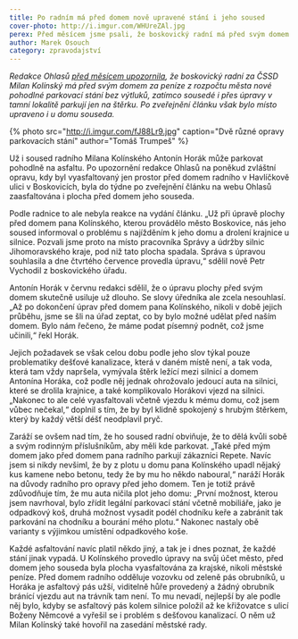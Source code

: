 ```yaml
---
title: Po radním má před domem nově upravené stání i jeho soused
cover-photo: http://i.imgur.com/WHUreZAl.jpg
perex: Před měsícem jsme psali, že boskovický radní má před svým domem za městské peníze nové parkovací stání. Následně bylo místo upraveno i u souseda.
author: Marek Osouch
category: zpravodajství
---
```


*Redakce Ohlasů [před měsícem upozornila](http://www.ohlasy.info/clanky/2017/06/kolinsky-parkovani.html), že boskovický radní za ČSSD Milan Kolínský má před svým domem za peníze z rozpočtu města nové pohodlné parkovací stání bez výtluků, zatímco sousedé i přes úpravy v tamní lokalitě parkují jen na štěrku. Po zveřejnění článku však bylo místo upraveno i u domu souseda.*

{% photo src="http://i.imgur.com/fJ88Lr9.jpg" caption="Dvě různé opravy parkovacích stání" author="Tomáš Trumpeš" %}

Už i soused radního Milana Kolínského Antonín Horák může parkovat pohodlně na asfaltu. Po upozornění redakce Ohlasů na poněkud zvláštní opravu, kdy byl vyasfaltovaný jen prostor před domem radního v Havlíčkově ulici v Boskovicích, byla do týdne po zveřejnění článku na webu Ohlasů zaasfaltována i plocha před domem jeho souseda.

Podle radnice to ale nebyla reakce na vydání článku. „Už při úpravě plochy před domem pana Kolínského, kterou provádělo město Boskovice, nás jeho soused informoval o problému s najížděním k jeho domu a drolení krajnice u silnice. Pozvali jsme proto na místo pracovníka Správy a údržby silnic Jihomoravského kraje, pod niž tato plocha spadala. Správa s úpravou souhlasila a dne čtvrtého července provedla úpravu,“ sdělil nově Petr Vychodil z boskovického úřadu.

Antonín Horák v červnu redakci sdělil, že o úpravu plochy před svým domem skutečně usiluje už dlouho. Se slovy úředníka ale zcela nesouhlasí. „Až po dokončení úprav před domem pana Kolínského, nikoli v době jejich průběhu, jsme se šli na úřad zeptat, co by bylo možné udělat před naším domem. Bylo nám řečeno, že máme podat písemný podnět, což jsme učinili,“ řekl Horák.

Jejich požadavek se však celou dobu podle jeho slov týkal pouze problematiky dešťové kanalizace, která v daném místě není, a tak voda, která tam vždy napršela, vymývala štěrk ležící mezi silnicí a domem Antonína Horáka, což podle něj jednak ohrožovalo jedoucí auta na silnici, které se drolila krajnice, a také komplikovalo Horákovi vjezd na silnici. „Nakonec to ale celé vyasfaltovali včetně vjezdu k mému domu, což jsem vůbec nečekal,“ doplnil s tím, že by byl klidně spokojený s hrubým štěrkem, který by každý větší déšť neodplavil pryč.

Zaráží se ovšem nad tím, že ho soused radní obviňuje, že to dělá kvůli sobě a svým rodinným příslušníkům, aby měli kde parkovat. „Také před mým domem jako před domem pana radního parkují zákazníci Repete. Navíc jsem si nikdy nevšiml, že by z plotu u domu pana Kolínského upadl nějaký kus kamene nebo betonu, tedy že by mu ho někdo naboural,“ naráží Horák na důvody radního pro opravy před jeho domem. Ten je totiž právě zdůvodňuje tím, že mu auta ničila plot jeho domu: „První možnost, kterou jsem navrhoval, bylo zřídit legální parkovací stání včetně mobiliáře, jako je odpadkový koš, druhá možnost vysadit podél chodníku keře a zabránit tak parkování na chodníku a bourání mého plotu.“ Nakonec nastaly obě varianty s výjimkou umístění odpadkového koše.

Každé asfaltování navíc platil někdo jiný, a tak je i dnes poznat, že každé stání jinak vypadá. U Kolínského provedlo úpravy na svůj účet město, před domem jeho souseda byla plocha vyasfaltována za krajské, nikoli městské peníze. Před domem radního odděluje vozovku od zeleně pás obrubníků, u Horáka je asfaltový pás užší, viditelně hůře provedený a žádný obrubník bránící vjezdu aut na trávník tam není. To mu nevadí, nejlepší by ale podle něj bylo, kdyby se asfaltový pás kolem silnice položil až ke křižovatce s ulicí Boženy Němcové a vyřešil se i problém s dešťovou kanalizací. O něm už Milan Kolínský také hovořil na zasedání městské rady.
